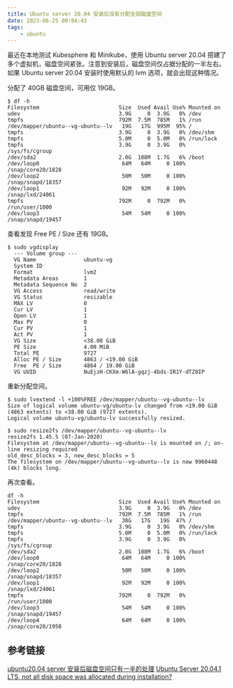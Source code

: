 ```yaml
---
title: Ubuntu server 20.04 安装后没有分配全部磁盘空间
date: 2023-06-25 00:04:43
tags:
    - ubuntu
---
```


最近在本地测试 Kubesphere 和 Minikube，使用 Ubuntu server 20.04 搭建了多个虚拟机，磁盘空间紧张。注意到安装后，磁盘空间仅占据分配的一半左右。
如果 Ubuntu server 20.04 安装时使用默认的 lvm 选项，就会出现这种情况。

分配了 40GB 磁盘空间，可用仅 19GB。
```shell
$ df -h
Filesystem                         Size  Used Avail Use% Mounted on
udev                               3.9G     0  3.9G   0% /dev
tmpfs                              792M  7.5M  785M   1% /run
/dev/mapper/ubuntu--vg-ubuntu--lv   19G   17G  995M  95% /
tmpfs                              3.9G     0  3.9G   0% /dev/shm
tmpfs                              5.0M     0  5.0M   0% /run/lock
tmpfs                              3.9G     0  3.9G   0% /sys/fs/cgroup
/dev/sda2                          2.0G  108M  1.7G   6% /boot
/dev/loop0                          64M   64M     0 100% /snap/core20/1828
/dev/loop2                          50M   50M     0 100% /snap/snapd/18357
/dev/loop1                          92M   92M     0 100% /snap/lxd/24061
tmpfs                              792M     0  792M   0% /run/user/1000
/dev/loop3                          54M   54M     0 100% /snap/snapd/19457
```

查看发现 Free  PE / Size 还有 19GB。
```shell
$ sudo vgdisplay
  --- Volume group ---
  VG Name               ubuntu-vg
  System ID             
  Format                lvm2
  Metadata Areas        1
  Metadata Sequence No  2
  VG Access             read/write
  VG Status             resizable
  MAX LV                0
  Cur LV                1
  Open LV               1
  Max PV                0
  Cur PV                1
  Act PV                1
  VG Size               <38.00 GiB
  PE Size               4.00 MiB
  Total PE              9727
  Alloc PE / Size       4863 / <19.00 GiB
  Free  PE / Size       4864 / 19.00 GiB
  VG UUID               NuEjzH-CKXm-W6lA-gqzj-4bds-IR1Y-dTZ8IP
  ```

重新分配空间。
```shell
$ sudo lvextend -l +100%FREE /dev/mapper/ubuntu--vg-ubuntu--lv
Size of logical volume ubuntu-vg/ubuntu-lv changed from <19.00 GiB (4863 extents) to <38.00 GiB (9727 extents).
Logical volume ubuntu-vg/ubuntu-lv successfully resized.

$ sudo resize2fs /dev/mapper/ubuntu--vg-ubuntu--lv
resize2fs 1.45.5 (07-Jan-2020)
Filesystem at /dev/mapper/ubuntu--vg-ubuntu--lv is mounted on /; on-line resizing required
old_desc_blocks = 3, new_desc_blocks = 5
The filesystem on /dev/mapper/ubuntu--vg-ubuntu--lv is now 9960448 (4k) blocks long.
```

再次查看。
```shell
df -h
Filesystem                         Size  Used Avail Use% Mounted on
udev                               3.9G     0  3.9G   0% /dev
tmpfs                              792M  7.5M  785M   1% /run
/dev/mapper/ubuntu--vg-ubuntu--lv   38G   17G   19G  47% /
tmpfs                              3.9G     0  3.9G   0% /dev/shm
tmpfs                              5.0M     0  5.0M   0% /run/lock
tmpfs                              3.9G     0  3.9G   0% /sys/fs/cgroup
/dev/sda2                          2.0G  108M  1.7G   6% /boot
/dev/loop0                          64M   64M     0 100% /snap/core20/1828
/dev/loop2                          50M   50M     0 100% /snap/snapd/18357
/dev/loop1                          92M   92M     0 100% /snap/lxd/24061
tmpfs                              792M     0  792M   0% /run/user/1000
/dev/loop3                          54M   54M     0 100% /snap/snapd/19457
/dev/loop4                          64M   64M     0 100% /snap/core20/1950
```

## 参考链接
[ubuntu20.04 server 安装后磁盘空间只有一半的处理](https://blog.csdn.net/weixin_43302340/article/details/120341241)
[Ubuntu Server 20.04.1 LTS, not all disk space was allocated during installation?](https://askubuntu.com/questions/1269493/ubuntu-server-20-04-1-lts-not-all-disk-space-was-allocated-during-installation)
